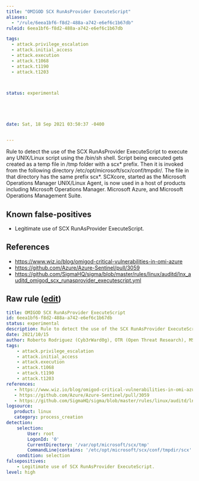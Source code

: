 ```yaml
---
title: "OMIGOD SCX RunAsProvider ExecuteScript"
aliases:
  - "/rule/6eea1bf6-f8d2-488a-a742-e6ef6c1b67db"
ruleid: 6eea1bf6-f8d2-488a-a742-e6ef6c1b67db

tags:
  - attack.privilege_escalation
  - attack.initial_access
  - attack.execution
  - attack.t1068
  - attack.t1190
  - attack.t1203



status: experimental





date: Sat, 18 Sep 2021 03:50:37 -0400


---
```


Rule to detect the use of the SCX RunAsProvider ExecuteScript to execute any UNIX/Linux script using the /bin/sh shell. Script being executed gets created as a temp file in /tmp folder with a scx* prefix. Then it is invoked from the following directory /etc/opt/microsoft/scx/conf/tmpdir/. The file in that directory has the same prefix scx*. SCXcore, started as the Microsoft Operations Manager UNIX/Linux Agent, is now used in a host of products including Microsoft Operations Manager. Microsoft Azure, and Microsoft Operations Management Suite.

<!--more-->


## Known false-positives

* Legitimate use of SCX RunAsProvider ExecuteScript.



## References

* https://www.wiz.io/blog/omigod-critical-vulnerabilities-in-omi-azure
* https://github.com/Azure/Azure-Sentinel/pull/3059
* https://github.com/SigmaHQ/sigma/blob/master/rules/linux/auditd/lnx_auditd_omigod_scx_runasprovider_executescript.yml


## Raw rule ([edit](https://github.com/SigmaHQ/sigma/edit/master/rules/linux/process_creation/proc_creation_lnx_omigod_scx_runasprovider_executescript.yml))
```yaml
title: OMIGOD SCX RunAsProvider ExecuteScript
id: 6eea1bf6-f8d2-488a-a742-e6ef6c1b67db
status: experimental
description: Rule to detect the use of the SCX RunAsProvider ExecuteScript to execute any UNIX/Linux script using the /bin/sh shell. Script being executed gets created as a temp file in /tmp folder with a scx* prefix. Then it is invoked from the following directory /etc/opt/microsoft/scx/conf/tmpdir/. The file in that directory has the same prefix scx*. SCXcore, started as the Microsoft Operations Manager UNIX/Linux Agent, is now used in a host of products including Microsoft Operations Manager. Microsoft Azure, and Microsoft Operations Management Suite.
date: 2021/10/15
author: Roberto Rodriguez (Cyb3rWard0g), OTR (Open Threat Research), MSTIC
tags:
    - attack.privilege_escalation
    - attack.initial_access
    - attack.execution
    - attack.t1068
    - attack.t1190
    - attack.t1203
references:
   - https://www.wiz.io/blog/omigod-critical-vulnerabilities-in-omi-azure
   - https://github.com/Azure/Azure-Sentinel/pull/3059
   - https://github.com/SigmaHQ/sigma/blob/master/rules/linux/auditd/lnx_auditd_omigod_scx_runasprovider_executescript.yml
logsource:
   product: linux
   category: process_creation
detection:
    selection:
        User: root
        LogonId: '0'
        CurrentDirectory: '/var/opt/microsoft/scx/tmp'
        CommandLine|contains: '/etc/opt/microsoft/scx/conf/tmpdir/scx'
    condition: selection
falsepositives:
    - Legitimate use of SCX RunAsProvider ExecuteScript.
level: high
```
